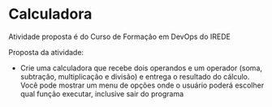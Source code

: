 # Calculadora 

Atividade proposta é do Curso de Formação em DevOps do IREDE

Proposta da atividade: 

- Crie uma calculadora que recebe dois operandos e um operador (soma, subtração, multiplicação e divisão) e entrega o resultado do cálculo. Você pode mostrar um menu de opções onde o usuário poderá escolher qual função executar, inclusive sair do programa
